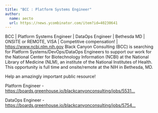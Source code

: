 ```yaml
---
title: "BCC : Platform Systems Engineer"
author:
  name: aecto
  url: https://news.ycombinator.com/item?id=40230641
---
```

BCC | Platform Systems Engineer | DataOps Engineer | Bethesda MD | ONSITE or REMOTE, VISA | Competitive compensation! | <a href="https:&#x2F;&#x2F;www.ncbi.nlm.nih.gov" rel="nofollow">https:&#x2F;&#x2F;www.ncbi.nlm.nih.gov</a>
Black Canyon Consulting (BCC) is searching for Platform Systems&#x2F;DevOps&#x2F;DataOps Engineers to support our work for the National Center for Biotechnology Information (NCBI) at the National Library of Medicine (NLM), an institute of the National Institutes of Health. This opportunity is full time and onsite&#x2F;remote at the NIH in Bethesda, MD.

Help an amazingly important public resource!

Platform Engineer - <a href="https:&#x2F;&#x2F;boards.greenhouse.io&#x2F;blackcanyonconsulting&#x2F;jobs&#x2F;5531216003" rel="nofollow">https:&#x2F;&#x2F;boards.greenhouse.io&#x2F;blackcanyonconsulting&#x2F;jobs&#x2F;5531...</a>

DataOps Engineer - <a href="https:&#x2F;&#x2F;boards.greenhouse.io&#x2F;blackcanyonconsulting&#x2F;jobs&#x2F;5754387003" rel="nofollow">https:&#x2F;&#x2F;boards.greenhouse.io&#x2F;blackcanyonconsulting&#x2F;jobs&#x2F;5754...</a>
